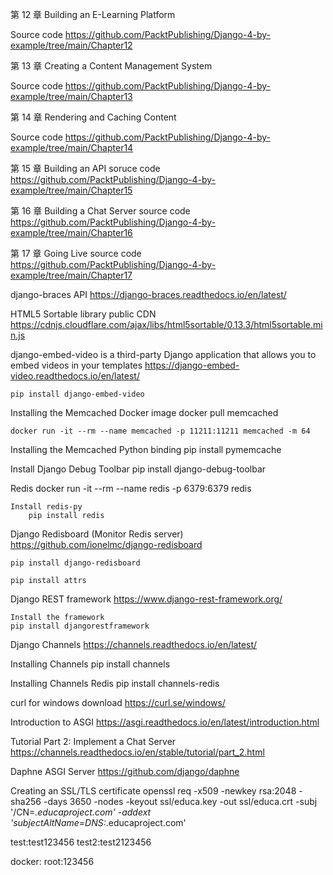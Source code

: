 第 12 章 Building an E-Learning Platform

Source code
    https://github.com/PacktPublishing/Django-4-by-example/tree/main/Chapter12


第 13 章 Creating a Content Management System

Source code
    https://github.com/PacktPublishing/Django-4-by-example/tree/main/Chapter13


第 14 章 Rendering and Caching Content

Source code
    https://github.com/PacktPublishing/Django-4-by-example/tree/main/Chapter14

第 15 章 Building an API
    soruce code 
    https://github.com/PacktPublishing/Django-4-by-example/tree/main/Chapter15


第 16 章 Building a Chat Server
    source code
    https://github.com/PacktPublishing/Django-4-by-example/tree/main/Chapter16

第 17 章 Going Live
    source code
    https://github.com/PacktPublishing/Django-4-by-example/tree/main/Chapter17


django-braces API
https://django-braces.readthedocs.io/en/latest/


HTML5 Sortable library public CDN
https://cdnjs.cloudflare.com/ajax/libs/html5sortable/0.13.3/html5sortable.min.js


django-embed-video is a third-party Django application that allows you to 
embed videos in your templates
https://django-embed-video.readthedocs.io/en/latest/

    pip install django-embed-video
	
	
	
Installing the Memcached Docker image
    docker pull memcached

    docker run -it --rm --name memcached -p 11211:11211 memcached -m 64	

Installing the Memcached Python binding
    pip install pymemcache


Install Django Debug Toolbar
    pip install django-debug-toolbar

Redis
    docker run -it --rm --name redis -p 6379:6379 redis

    Install redis-py
        pip install redis

Django Redisboard (Monitor Redis server)
    https://github.com/ionelmc/django-redisboard

    pip install django-redisboard

    pip install attrs

Django REST framework
    https://www.django-rest-framework.org/

    Install the framework
    pip install djangorestframework

Django Channels
    https://channels.readthedocs.io/en/latest/


Installing Channels
    pip install channels

Installing Channels Redis
    pip install channels-redis


curl for windows
    download
    https://curl.se/windows/
 
Introduction to ASGI
    https://asgi.readthedocs.io/en/latest/introduction.html


Tutorial Part 2: Implement a Chat Server
    https://channels.readthedocs.io/en/stable/tutorial/part_2.html

Daphne ASGI Server
    https://github.com/django/daphne


Creating an SSL/TLS certificate
    openssl req -x509 -newkey rsa:2048 -sha256 -days 3650 -nodes -keyout ssl/educa.key -out ssl/educa.crt -subj '/CN=*.educaproject.com' -addext 'subjectAltName=DNS:*.educaproject.com'

test:test123456
test2:test2123456

docker:
    root:123456
